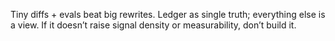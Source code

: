Tiny diffs + evals beat big rewrites.
Ledger as single truth; everything else is a view.
If it doesn’t raise signal density or measurability, don’t build it.
